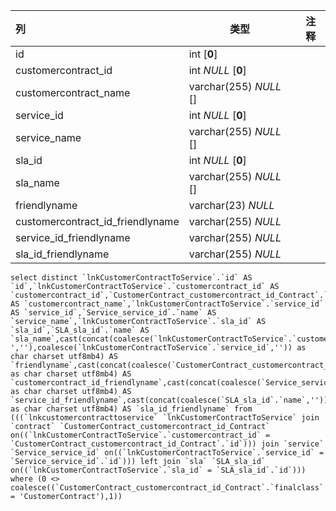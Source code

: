 | 列                               | 类型                   | 注释 |
| :------------------------------- | ---------------------- | ---- |
| id                               | int [**0**]            |      |
| customercontract_id              | int *NULL* [**0**]     |      |
| customercontract_name            | varchar(255) *NULL* [] |      |
| service_id                       | int *NULL* [**0**]     |      |
| service_name                     | varchar(255) *NULL* [] |      |
| sla_id                           | int *NULL* [**0**]     |      |
| sla_name                         | varchar(255) *NULL* [] |      |
| friendlyname                     | varchar(23) *NULL*     |      |
| customercontract_id_friendlyname | varchar(255) *NULL*    |      |
| service_id_friendlyname          | varchar(255) *NULL*    |      |
| sla_id_friendlyname              | varchar(255) *NULL*    |      |

```
select distinct `lnkCustomerContractToService`.`id` AS `id`,`lnkCustomerContractToService`.`customercontract_id` AS `customercontract_id`,`CustomerContract_customercontract_id_Contract`.`name` AS `customercontract_name`,`lnkCustomerContractToService`.`service_id` AS `service_id`,`Service_service_id`.`name` AS `service_name`,`lnkCustomerContractToService`.`sla_id` AS `sla_id`,`SLA_sla_id`.`name` AS `sla_name`,cast(concat(coalesce(`lnkCustomerContractToService`.`customercontract_id`,''),coalesce(' ',''),coalesce(`lnkCustomerContractToService`.`service_id`,'')) as char charset utf8mb4) AS `friendlyname`,cast(concat(coalesce(`CustomerContract_customercontract_id_Contract`.`name`,'')) as char charset utf8mb4) AS `customercontract_id_friendlyname`,cast(concat(coalesce(`Service_service_id`.`name`,'')) as char charset utf8mb4) AS `service_id_friendlyname`,cast(concat(coalesce(`SLA_sla_id`.`name`,'')) as char charset utf8mb4) AS `sla_id_friendlyname` from (((`lnkcustomercontracttoservice` `lnkCustomerContractToService` join `contract` `CustomerContract_customercontract_id_Contract` on((`lnkCustomerContractToService`.`customercontract_id` = `CustomerContract_customercontract_id_Contract`.`id`))) join `service` `Service_service_id` on((`lnkCustomerContractToService`.`service_id` = `Service_service_id`.`id`))) left join `sla` `SLA_sla_id` on((`lnkCustomerContractToService`.`sla_id` = `SLA_sla_id`.`id`))) where (0 <> coalesce((`CustomerContract_customercontract_id_Contract`.`finalclass` = 'CustomerContract'),1))
```

